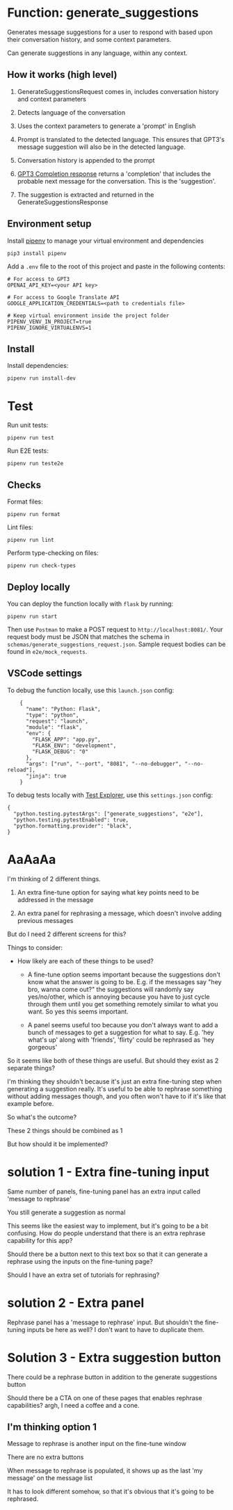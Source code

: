 # Function: generate_suggestions

Generates message suggestions for a user to respond with based upon their conversation history, and some context parameters.

Can generate suggestions in any language, within any context.

## How it works (high level)

1. GenerateSuggestionsRequest comes in, includes conversation history and context parameters

2. Detects language of the conversation

3. Uses the context parameters to generate a 'prompt' in English

4. Prompt is translated to the detected language. This ensures that GPT3's message suggestion will also be in the detected language.

5. Conversation history is appended to the prompt

6. [GPT3 Completion response](https://beta.openai.com/docs/guides/completion) returns a 'completion' that includes the probable next message for the conversation. This is the 'suggestion'.

7. The suggestion is extracted and returned in the GenerateSuggestionsResponse

## Environment setup

Install [pipenv](https://pypi.org/project/pipenv/) to manage your virtual environment and dependencies

```
pip3 install pipenv
```

Add a `.env` file to the root of this project and paste in the following contents:

```
# For access to GPT3
OPENAI_API_KEY=<your API key>

# For access to Google Translate API
GOOGLE_APPLICATION_CREDENTIALS=<path to credentials file>

# Keep virtual environment inside the project folder
PIPENV_VENV_IN_PROJECT=true
PIPENV_IGNORE_VIRTUALENVS=1
```

## Install

Install dependencies:

```
pipenv run install-dev
```

# Test

Run unit tests:

```
pipenv run test
```

Run E2E tests:

```
pipenv run teste2e
```

## Checks

Format files:

```
pipenv run format
```

Lint files:

```
pipenv run lint
```

Perform type-checking on files:

```
pipenv run check-types
```

## Deploy locally

You can deploy the function locally with `flask` by running:

```
pipenv run start
```

Then use `Postman` to make a POST request to `http://localhost:8081/`. Your request body must be JSON that matches the schema in `schemas/generate_suggestions_request.json`. Sample request bodies can be found in `e2e/mock_requests`.

## VSCode settings

To debug the function locally, use this `launch.json` config:

```
    {
      "name": "Python: Flask",
      "type": "python",
      "request": "launch",
      "module": "flask",
      "env": {
        "FLASK_APP": "app.py",
        "FLASK_ENV": "development",
        "FLASK_DEBUG": "0"
      },
      "args": ["run", "--port", "8081", "--no-debugger", "--no-reload"],
      "jinja": true
    }
```

To debug tests locally with [Test Explorer](littlefoxteam.vscode-python-test-adapter), use this `settings.json` config:

```
{
  "python.testing.pytestArgs": ["generate_suggestions", "e2e"],
  "python.testing.pytestEnabled": true,
  "python.formatting.provider": "black",
}
```

# AaAaAa

I'm thinking of 2 different things.

1. An extra fine-tune option for saying what key points need to be addressed in the message

2. An extra panel for rephrasing a message, which doesn't involve adding previous messages

But do I need 2 different screens for this?

Things to consider:

- How likely are each of these things to be used?

  - A fine-tune option seems important because the suggestions don't know what the answer is going to be.  E.g. if the messages say "hey bro, wanna come out?" the suggestions will randomly say yes/no/other, which is annoying because you have to just cycle through them until you get something remotely similar to what you want.  So yes this seems important.

  - A panel seems useful too because you don't always want to add a bunch of messages to get a suggestion for what to say.  E.g. 'hey what's up' along with 'friends', 'flirty' could be rephrased as 'hey gorgeous'

So it seems like both of these things are useful.  But should they exist as 2 separate things?

I'm thinking they shouldn't because it's just an extra fine-tuning step when generating a suggestion really.  It's useful to be able to rephrase something without adding messages though, and you often won't have to if it's like that example before.

So what's the outcome?

These 2 things should be combined as 1

But how should it be implemented?

# solution 1 - Extra fine-tuning input

Same number of panels, fine-tuning panel has an extra input called 'message to rephrase'

You still generate a suggestion as normal

This seems like the easiest way to implement, but it's going to be a bit confusing.  How do people understand that there is an extra rephrase capability for this app?

Should there be a button next to this text box so that it can generate a rephrase using the inputs on the fine-tuning page?

Should I have an extra set of tutorials for rephrasing?

# solution 2 - Extra panel

Rephrase panel has a 'message to rephrase' input.  But shouldn't the fine-tuning inputs be here as well?  I don't want to have to duplicate them.

# Solution 3 - Extra suggestion button

There could be a rephrase button in addition to the generate suggestions button

Should there be a CTA on one of these pages that enables rephrase capabilities?  argh, I need a coffee and a cone.

## I'm thinking option 1

Message to rephrase is another input on the fine-tune window

There are no extra buttons

When message to rephrase is populated, it shows up as the last 'my message' on the message list

It has to look different somehow, so that it's obvious that it's going to be rephrased.

